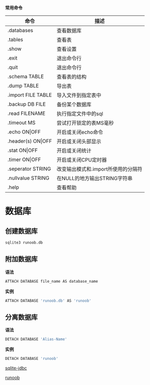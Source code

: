 **常用命令**

| 命令               | 描述                                |
| ------------------ | ----------------------------------- |
| .databases         | 查看数据库                          |
| .tables            | 查看表                              |
| .show              | 查看设置                            |
| .exit              | 退出命令行                          |
| .quit              | 退出命令行                          |
| .schema TABLE      | 查看表的结构                        |
| .dump TABLE        | 导出表                              |
| .import FILE TABLE | 导入文件到指定表中                  |
| .backup DB FILE    | 备份某个数据库                      |
| .read FILENAME     | 执行指定文件中的sql                 |
| .timeout MS        | 尝试打开锁定的表MS毫秒              |
| .echo ON\|OFF      | 开启或关闭echo命令                  |
| .header(s) ON\|OFF | 开启或关闭头部显示                  |
| .stat ON\|OFF      | 开启或关闭统计                      |
| .timer ON\|OFF     | 开启或关闭CPU定时器                 |
| .seperator STRING  | 改变输出模式和.import所使用的分隔符 |
| .nullvalue STRING  | 在NULL的地方输出STRING字符串        |
| .help              | 查看帮助                            |



#  数据库

## 创建数据库

```bash
sqlite3 runoob.db 
```

## 附加数据库

**语法**

```bash
ATTACH DATABASE file_name AS database_name
```

**实例**

```bash
ATTACH DATABASE 'runoob.db' AS 'runoob'
```

## 分离数据库

**语法**

```bash
DETACH DATABASE 'Alias-Name'
```

**实例**

```bash
DETACH DATABASE 'runoob'
```



[sqlite-jdbc](https://bitbucket.org/xerial/sqlite-jdbc/downloads/)



[runoob](https://www.runoob.com/sqlite/sqlite-tutorial.html)